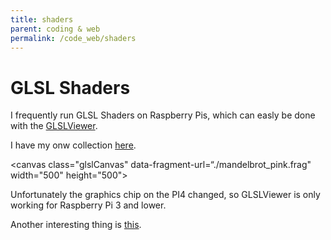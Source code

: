 ```yaml
---
title: shaders
parent: coding & web
permalink: /code_web/shaders
---
```


# GLSL Shaders

I frequently run GLSL Shaders on Raspberry Pis, which can easly be done with the [GLSLViewer](https://github.com/patriciogonzalezvivo/glslViewer).

I have my onw collection [here](https://github.com/andreaheilrath/digital_garden/tree/main/code_web/shaders).

<script type="text/javascript" src="https://rawgit.com/patriciogonzalezvivo/glslCanvas/master/dist/GlslCanvas.js"></script>
<canvas class="glslCanvas" data-fragment-url=“./mandelbrot_pink.frag" width="500" height="500"></canvas>

Unfortunately the graphics chip on the PI4 changed, so GLSLViewer is only working for Raspberry Pi 3 and lower.

Another interesting thing is [this](https://github.com/astefanutti/kms-glsl).
